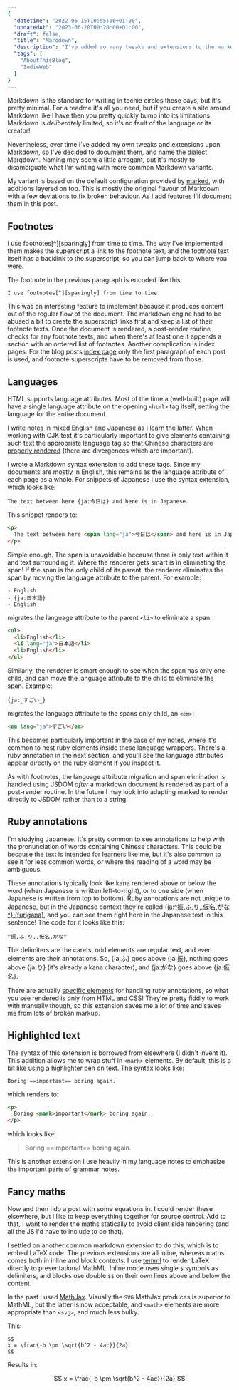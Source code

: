 ```yaml
---
{
  "datetime": "2022-05-15T10:55:00+01:00",
  "updatedAt": "2023-06-20T00:20:00+01:00",
  "draft": false,
  "title": "Marqdown",
  "description": "I've added so many tweaks and extensions to the markdown flavour I use for this site now that I've decided to document them, and give the whole a name.",
  "tags": [
    "AboutThisBlog",
    "IndieWeb"
  ]
}
---
```

Markdown is the standard for writing in techie circles these days, but
it's pretty minimal. For a readme it's all you need, but if you create a site
around Markdown like I have then you pretty quickly bump into its limitations.
Markdown is _deliberately_ limited, so it's no fault of the language or its
creator!

Nevertheless, over time I've added my own tweaks and extensions upon Markdown,
so I've decided to document them, and name the dialect Marqdown. Naming may seem
a little arrogant, but it's mostly to disambiguate what I'm writing with more
common Markdown variants.

My variant is based on the default configuration provided by [marked], with
additions layered on top. This is mostly the original flavour of Markdown with
a few deviations to fix broken behaviour. As I add features I'll document them
in this post.

## Footnotes

I use footnotes[^][sparingly] from time to time. The way I've implemented
them makes the superscript a link to the footnote text, and the footnote text
itself has a backlink to the superscript, so you can jump back to where you
were.

The footnote in the previous paragraph is encoded like this:

```plaintext
I use footnotes[^][sparingly] from time to time.
```

This was an interesting feature to implement because it produces content out of
the regular flow of the document. The markdown engine had to be abused a bit to
create the superscript links first and keep a list of their footnote texts. Once
the document is rendered, a post-render routine checks for any footnote texts,
and when there's at least one it appends a section with an ordered list of
footnotes. Another complication is index pages. For the blog posts
[index page](/blog) only the first paragraph of each post is used, and footnote
superscripts have to be removed from those.

## Languages

HTML supports language attributes. Most of the time a (well-built) page will
have a single language attribute on the opening `<html>` tag itself, setting
the language for the entire document.

I write notes in mixed English and Japanese as I learn the latter. When working
with CJK text it's particularly important to give elements containing such text
the appropriate language tag so that Chinese characters are
[properly rendered][cjk-render] (there are divergences which are important).

I wrote a Markdown syntax extension to add these tags. Since my documents are
mostly in English, this remains as the language attribute of each page as a
whole. For snippets of Japanese I use the syntax extension, which looks like:

```plaintext
The text between here {ja:今日は} and here is in Japanese.
```

This snippet renders to:

```html
<p>
  The text between here <span lang="ja">今日は</span> and here is in Japanese.
</p>
```

Simple enough. The span is unavoidable because there is only text within it and
text surrounding it. Where the renderer gets smart is in eliminating the span!
If the span is the only child of its parent, the renderer eliminates the span by
moving the language attribute to the parent. For example:

```plaintext
- English
- {ja:日本語}
- English
```

migrates the language attribute to the parent `<li>` to eliminate a span:

```html
<ul>
  <li>English</li>
  <li lang="ja">日本語</li>
  <li>English</li>
</ul>
```

Similarly, the renderer is smart enough to see when the span has only one child,
and can move the language attribute to the child to eliminate the span. Example:

```plaintext
{ja:_すごい_}
```

migrates the language attribute to the spans only child, an `<em>`:

```html
<em lang="ja">すごい</em>
```

This becomes particularly important in the case of my notes, where it's common
to nest ruby elements inside these language wrappers. There's a ruby annotation
in the next section, and you'll see the language attributes appear directly
on the ruby element if you inspect it.

As with footnotes, the language attribute migration and span elimination is
handled using JSDOM _after_ a markdown document is rendered as part of a
post-render routine. In the future I may look into adapting marked to render
directly to JSDOM rather than to a string.

## Ruby annotations

I'm studying Japanese. It's pretty common to see annotations to help with the
pronunciation of words containing Chinese characters. This could be because the
text is intended for learners like me, but it's also common to see it for less
common words, or where the reading of a word may be ambiguous.

These annotations typically look like kana rendered above or below the word
(when Japanese is written left-to-right), or to one side (when Japanese is
written from top to bottom). Ruby annotations are not unique to Japanese, but in
the Japanese context they're called
[{ja:^振,ふ,り,,仮名,がな^} (furigana)][furigana], and you can see them right here
in the Japanese text in this sentence! The code for it looks like this:

```plaintext
^振,ふ,り,,仮名,がな^
```

The delimiters are the carets, odd elements are regular text, and even elements
are their annotations. So, {ja:ふ} goes above {ja:振}, nothing goes above {ja:り}
(it's already a kana character), and {ja:がな} goes above {ja:仮名}.

There are actually [specific elements][ruby] for handling ruby annotations, so
what you see rendered is only from HTML and CSS! They're pretty fiddly to work
with manually though, so this extension saves me a lot of time and saves me from
lots of broken markup.

## Highlighted text

The syntax of this extension is borrowed from elsewhere (I didn't invent it).
This addition allows me to wrap stuff in `<mark>` elements. By default, this
is a bit like using a highlighter pen on text. The syntax looks like:

```plaintext
Boring ==important== boring again.
```

which renders to:

```html
<p>
  Boring <mark>important</mark> boring again.
</p>
```

which looks like:

> Boring ==important== boring again.

This is another extension I use heavily in my language notes to emphasize the
important parts of grammar notes.

## Fancy maths

Now and then I do a post with some equations in. I could render these elsewhere,
but I like to keep everything together for source control. Add to that, I want
to render the maths statically to avoid client side rendering (and all the JS
I'd have to include to do that).

I settled on another common markdown extension to do this, which is to embed
LaTeX code. The previous extensions are all inline, whereas maths comes both in
inline and block contexts. I use [temml] to render LaTeX directly to
presentational MathML. Inline mode uses single `$` symbols as delimiters, and
blocks use double `$$` on their own lines above and below the content.

In the past I used [MathJax]. Visually the `SVG` MathJax produces is superior to
MathML, but the latter is now acceptable, and `<math>` elements are more
appropriate than `<svg>`, and much less bulky.

This:

```plaintext
$$
x = \frac{-b \pm \sqrt{b^2 - 4ac}}{2a}
$$
```

Results in:

$$
x = \frac{-b \pm \sqrt{b^2 - 4ac}}{2a}
$$

[marked]: https://marked.js.org/
[cjk-render]: https://heistak.github.io/your-code-displays-japanese-wrong/
[ruby]: https://developer.mozilla.org/en-US/docs/Web/HTML/Element/ruby
[temml]: https://temml.org
[MathJax]: https://www.mathjax.org/
[furigana]: https://en.wikipedia.org/wiki/Furigana
